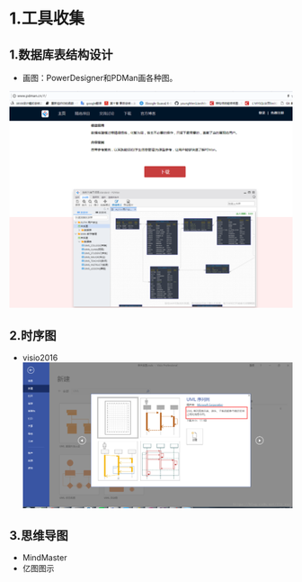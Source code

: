 # 1.工具收集

## 1.数据库表结构设计
* 画图：PowerDesigner和PDMan画各种图。

![](/static/image/微信截图_20200901100414.png)

## 2.时序图
* visio2016
![](/static/image/20180705101613508.png)

## 3.思维导图
* MindMaster
* 亿图图示

